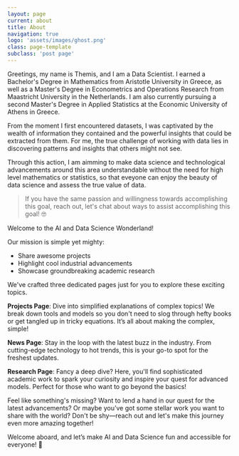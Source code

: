 ```yaml
---
layout: page
current: about
title: About
navigation: true
logo: 'assets/images/ghost.png'
class: page-template
subclass: 'post page'
---
```


Greetings, my name is Themis, and I am a Data Scientist. I earned a Bachelor's Degree in Mathematics from Aristotle University in Greece, as well as a Master's Degree in Econometrics and Operations Research from Maastricht University in the Netherlands. I am also currently pursuing a second Master's Degree in Applied Statistics at the Economic University of Athens in Greece.

From the moment I first encountered datasets, I was captivated by the wealth of information they contained and the powerful insights that could be extracted from them. For me, the true challenge of working with data lies in discovering patterns and insights that others might not see.

Through this action, I am aimming to make data science and technological advancements around this area understandable without the need for high level mathematics or statistics, so that eveyone can enjoy the beauty of data science and assess the true value of data. 

> If you have the same passion and willingness towards accomplishing this goal, reach out, let's chat about ways to assist accomplishing this goal! 🤓

<p>Welcome to the AI and Data Science Wonderland!</p>

<p>Our mission is simple yet mighty:
<ul>
<li> Share awesome projects </li>
<li> Highlight cool industrial advancements </li>
<li> Showcase groundbreaking academic research </li>
</ul></p>

<p> We've crafted three dedicated pages just for you to explore these exciting topics.</p>

<p> <strong>Projects Page</strong>: Dive into simplified explanations of complex topics! We break down tools and models so you don't need to slog through hefty books or get tangled up in tricky equations. It’s all about making the complex, simple!</p>

<p> <strong>News Page</strong>: Stay in the loop with the latest buzz in the industry. From cutting-edge technology to hot trends, this is your go-to spot for the freshest updates.</p>

<p> <strong>Research Page</strong>: Fancy a deep dive? Here, you'll find sophisticated academic work to spark your curiosity and inspire your quest for advanced models. Perfect for those who want to go beyond the basics!</p>

<p> Feel like something's missing? Want to lend a hand in our quest for the latest advancements? Or maybe you’ve got some stellar work you want to share with the world? Don't be shy—reach out and let's make this journey even more amazing together!</p>

<p> Welcome aboard, and let’s make AI and Data Science fun and accessible for everyone! 🚀</p>